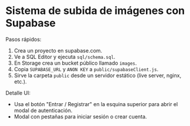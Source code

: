 # Sistema de subida de imágenes con Supabase

Pasos rápidos:
1. Crea un proyecto en supabase.com.
2. Ve a SQL Editor y ejecuta `sql/schema.sql`.
3. En Storage crea un bucket público llamado `images`.
4. Copia `SUPABASE_URL` y `ANON KEY` a `public/supabaseClient.js`.
5. Sirve la carpeta `public` desde un servidor estático (live server, nginx, etc.).

Detalle UI:
- Usa el botón "Entrar / Registrar" en la esquina superior para abrir el modal de autenticación.
- Modal con pestañas para iniciar sesión o crear cuenta.

